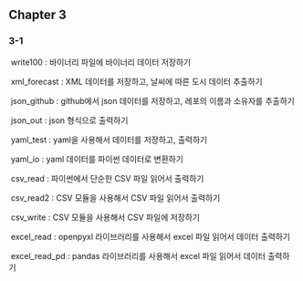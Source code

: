 ## Chapter 3

### 3-1

​	write100 : 바이너리 파일에 바이너리 데이터 저장하기

​	xml_forecast : XML 데이터를 저장하고, 날씨에 따른 도시 데이터 추출하기

​	json_github : github에서 json 데이터를 저장하고, 레포의 이름과 소유자를 추출하기

​	json_out : json 형식으로 출력하기

​	yaml_test : yaml을 사용해서 데이터를 저장하고, 출력하기

​	yaml_io : yaml 데이터를 파이썬 데이터로 변환하기

​	csv_read : 파이썬에서 단순한 CSV 파일 읽어서 출력하기

​	csv_read2 : CSV 모듈을 사용해서 CSV 파일 읽어서 출력하기

​	csv_write : CSV 모듈을 사용해서 CSV 파일에 저장하기

​	excel_read : openpyxl 라이브러리를 사용해서 excel 파일 읽어서 데이터 출력하기

​	excel_read_pd : pandas 라이브러리를 사용해서 excel 파일 읽어서 데이터 출력하기

